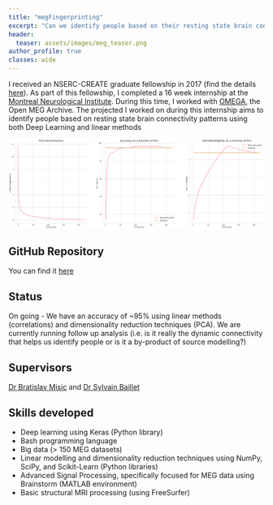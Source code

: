 ```yaml
---
title: "megFingerprinting"
excerpt: "Can we identify people based on their resting state brain connectivity?"
header:
  teaser: assets/images/meg_teaser.png
author_profile: true
classes: wide
---
```

 
I received an NSERC-CREATE graduate fellowship in 2017 (find the details [here](http://cd-create.org/)). As part of this fellowship, I completed a 16 week internship at the [Montreal Neurological Institute](https://www.mcgill.ca/neuro/). During this time, I worked with [OMEGA](https://www.mcgill.ca/bic/resources/omega), the Open MEG Archive. The projected I worked on during this internship aims to identify people based on resting state brain connectivity patterns using both Deep Learning and linear methods

![circuit](/assets/images/meg_1.png)

## GitHub Repository
You can find it [here](https://github.com/neurohazardous/megFingerprinting)

## Status
On going - We have an accuracy of ~95% using linear methods (correlations) and dimensionality reduction techniques (PCA). We are currently running follow up analysis (i.e. is it really the dynamic connectivity that helps us identify people or is it a by-product of source modelling?)

## Supervisors
[Dr Bratislav Misic](https://www.mcgill.ca/neuro/research/researchers/bratislav-misic) and [Dr Sylvain Baillet](https://www.mcgill.ca/neuro/research/researchers/baillet)

## Skills developed
* Deep learning using Keras (Python library)
* Bash programming language 
* Big data (> 150 MEG datasets)
* Linear modelling and dimensionality reduction techniques using NumPy, SciPy, and Scikit-Learn (Python libraries)
* Advanced Signal Processing, specifically focused for MEG data using Brainstorm (MATLAB environment)
* Basic structural MRI processing (using FreeSurfer)
